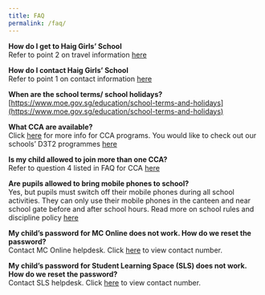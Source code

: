 ```yaml
---
title: FAQ
permalink: /faq/
---
```

**How do I get to Haig Girls’ School**   
Refer to point 2 on travel information [here](/contact-us/school-information/)  
  
**How do I contact Haig Girls’ School**   
Refer to point 1 on contact information [here](/contact-us/school-information/)  
  
**When are the school terms/ school holidays?**      
[https://www.moe.gov.sg/education/school-terms-and-holidays](https://www.moe.gov.sg/education/school-terms-and-holidays)  
 
**What CCA are available?**   
Click [here](/hgs-experience/Co-Curricular-Activities/ccas/) for more info for CCA programs. You would like to check out our schools’ D3T2 programmes [here](/hgs-experience/discover-develop-and-dedicate-your-talent-time/)  
  
**Is my child allowed to join more than one CCA?**   
Refer to question 4 listed in FAQ for CCA [here](/hgs-experience/Co-Curricular-Activities/faq/)  
  
**Are pupils allowed to bring mobile phones to school?**    
Yes, but pupils must switch off their mobile phones during all school activities. They can only use their mobile phones in the canteen and near school gate before and after school hours. Read more on school rules and discipline policy [here](/about-us/Our-School/our-school-rules-and-discipline-policy/)  
  
**My child’s password for MC Online does not work. How do we reset the password?**   
Contact MC Online helpdesk. Click [here](http://www.mconline.sg/lead/Login/contact_us_tech_support.html) to view contact number.  
  
**My child’s password for Student Learning Space (SLS) does not work. How do we reset the password?**    
Contact SLS helpdesk. Click [here](https://vle.learning.moe.edu.sg/helpdesk) to view contact number.